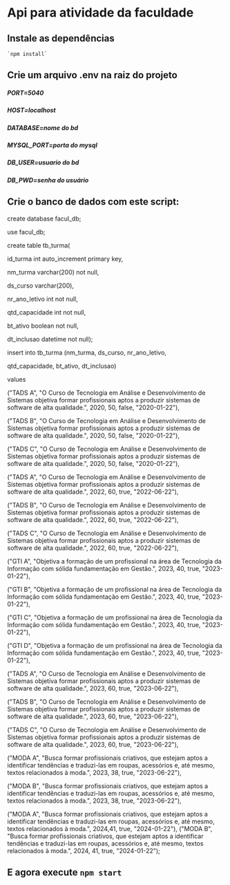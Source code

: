 # Api para atividade da faculdade

## Instale as dependências
    `npm install`

## Crie um arquivo .env na raiz do projeto
##### PORT=5040
##### HOST=localhost
##### DATABASE=nome do bd
##### MYSQL_PORT=porta do mysql
##### DB_USER=usuario do bd
##### DB_PWD=senha do usuário

## Crie o banco de dados com este script:

create database facul_db;

use facul_db;

create table tb_turma(

id_turma int auto_increment primary key,

nm_turma varchar(200) not null,

ds_curso varchar(200),

nr_ano_letivo int not null,

qtd_capacidade int not null,

bt_ativo boolean not null,

dt_inclusao datetime not null);

insert into tb_turma (nm_turma, ds_curso, nr_ano_letivo,

qtd_capacidade, bt_ativo, dt_inclusao)

values

("TADS A", "O Curso de Tecnologia em Análise e Desenvolvimento de Sistemas objetiva formar profissionais aptos a produzir sistemas de software de alta qualidade.", 2020, 50, false, "2020-01-22"),

("TADS B", "O Curso de Tecnologia em Análise e Desenvolvimento de Sistemas objetiva formar profissionais aptos a produzir sistemas de software de alta qualidade.", 2020, 50, false, "2020-01-22"),

("TADS C", "O Curso de Tecnologia em Análise e Desenvolvimento de Sistemas objetiva formar profissionais aptos a produzir sistemas de software de alta qualidade.", 2020, 50, false, "2020-01-22"),

("TADS A", "O Curso de Tecnologia em Análise e Desenvolvimento de Sistemas objetiva formar profissionais aptos a produzir sistemas de software de alta qualidade.", 2022, 60, true, "2022-06-22"),

("TADS B", "O Curso de Tecnologia em Análise e Desenvolvimento de Sistemas objetiva formar profissionais aptos a produzir sistemas de software de alta qualidade.", 2022, 60, true, "2022-06-22"),

("TADS C", "O Curso de Tecnologia em Análise e Desenvolvimento de Sistemas objetiva formar profissionais aptos a produzir sistemas de software de alta qualidade.", 2022, 60, true, "2022-06-22"),

("GTI A", "Objetiva a formação de um profissional na área de Tecnologia da Informação com sólida fundamentação em Gestão.", 2023, 40, true, "2023-01-22"),

("GTI B", "Objetiva a formação de um profissional na área de Tecnologia da Informação com sólida fundamentação em Gestão.", 2023, 40, true, "2023-01-22"),

("GTI C", "Objetiva a formação de um profissional na área de Tecnologia da Informação com sólida fundamentação em Gestão.", 2023, 40, true, "2023-01-22"),

("GTI D", "Objetiva a formação de um profissional na área de Tecnologia da Informação com sólida fundamentação em Gestão.", 2023, 40, true, "2023-01-22"),

("TADS A", "O Curso de Tecnologia em Análise e Desenvolvimento de Sistemas objetiva formar profissionais aptos a produzir sistemas de software de alta qualidade.", 2023, 60, true, "2023-06-22"),

("TADS B", "O Curso de Tecnologia em Análise e Desenvolvimento de Sistemas objetiva formar profissionais aptos a produzir sistemas de software de alta qualidade.", 2023, 60, true, "2023-06-22"),

("TADS C", "O Curso de Tecnologia em Análise e Desenvolvimento de Sistemas objetiva formar profissionais aptos a produzir sistemas de software de alta qualidade.", 2023, 60, true, "2023-06-22"),

("MODA A", "Busca formar profissionais criativos, que estejam aptos a identificar tendências e traduzi-las em roupas, acessórios e, até mesmo, textos relacionados à moda.", 2023, 38, true, "2023-06-22"),

("MODA B", "Busca formar profissionais criativos, que estejam aptos a identificar tendências e traduzi-las em roupas, acessórios e, até mesmo, textos relacionados à moda.", 2023, 38, true, "2023-06-22"),

("MODA A", "Busca formar profissionais criativos, que estejam aptos a identificar tendências e traduzi-las em roupas, acessórios e, até mesmo, textos relacionados à moda.", 2024,41, true, "2024-01-22"),
("MODA B", "Busca formar profissionais criativos, que estejam aptos a identificar tendências e traduzi-las em roupas, acessórios e, até mesmo, textos relacionados à moda.", 2024, 41, true, "2024-01-22");

## E agora execute `npm start`

